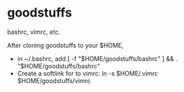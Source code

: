 # goodstuffs
bashrc, vimrc, etc.

After cloning goodstuffs to your $HOME, 
  - in ~/.bashrc, add 
    [ -f "$HOME/goodstuffs/bashrc" ] && . "$HOME/goodstuffs/bashrc"
  - Create a softlink for to vimrc:
    ln -s $HOME/.vimrc $HOME/goodstuffs/vimrc

